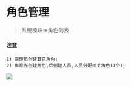 # 角色管理

> 系统模块=>角色列表

#### 注意
    1) 管理员创建其它角色;
    2) 推荐先创建角色,后创建人员,人员分配相关角色(1个);

![](http://localhost:3000/static/img/baoming_admin/role_list.png)